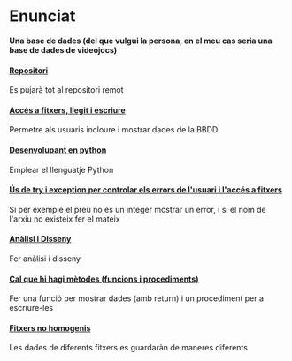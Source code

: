 # Enunciat

**Una base de dades (del que vulgui la persona, en el meu cas seria una base de dades de videojocs)**
<br>

#### <u>Repositori</u>
Es pujarà tot al repositori remot
<br>

#### <u>Accés a fitxers, llegit i escriure</u>
Permetre als usuaris incloure i mostrar dades de la BBDD
<br>

#### <u>Desenvolupant en python</u>
Emplear el llenguatje Python
<br>

#### <u>Ús de try i exception per controlar els errors de l'usuari  i l'accés a fitxers</u>
Si per exemple el preu no és un integer mostrar un error, i si el nom de l'arxiu no existeix fer el mateix
<br>

#### <u>Anàlisi i Disseny</u>
Fer anàlisi i disseny
<br>

#### <u>Cal que hi hagi mètodes (funcions i procediments)</u>
Fer una funció per mostrar dades (amb return) i un procediment per a escriure-les
<br>

#### <u>Fitxers no homogenis</u>
Les dades de diferents fitxers es guardaràn de maneres diferents
